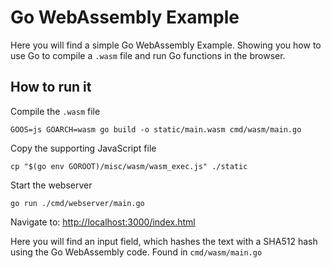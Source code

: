 # Go WebAssembly Example

Here you will find a simple Go WebAssembly Example. Showing you how to use Go to compile a `.wasm` file and run Go functions in the browser.

## How to run it

Compile the `.wasm` file

```shell
GOOS=js GOARCH=wasm go build -o static/main.wasm cmd/wasm/main.go
```

Copy the supporting JavaScript file

```shell
cp "$(go env GOROOT)/misc/wasm/wasm_exec.js" ./static
```

Start the webserver

```shell
go run ./cmd/webserver/main.go
```

Navigate to: [http://localhost:3000/index.html](http://localhost:3000/index.html)

Here you will find an input field, which hashes the text with a SHA512 hash using the Go WebAssembly code. Found in `cmd/wasm/main.go`
